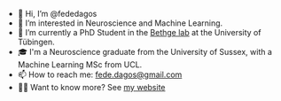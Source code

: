 - 👋 Hi, I’m @fededagos
- 👀 I’m interested in Neuroscience and Machine Learning.
- 🌱 I’m currently a PhD Student in the [Bethge lab](https://bethgelab.org/) at the University of Tübingen.
- 🎓 I'm a Neuroscience graduate from the University of Sussex, with a Machine Learning MSc from UCL.
- 📫 How to reach me: fede.dagos@gmail.com
- 👨‍💻 Want to know more? See [my website](https://fededagos.me/)

<!---
fededagos/fededagos is a ✨ special ✨ repository because its `README.md` (this file) appears on your GitHub profile.
You can click the Preview link to take a look at your changes.
--->
